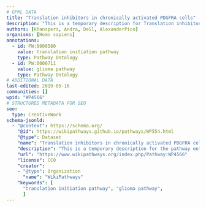 ```yaml
---
# GPML DATA
title: "Translation inhibitors in chronically activated PDGFRA cells"
description: "This is a temporary description for Translation inhibitors in chronically activated PDGFRA cells"
authors: [Khanspers, Andra, DeSl, AlexanderPico]
organisms: [Homo sapiens]
annotations:
  - id: PW:0000580
    value: translation initiation pathway
    type: Pathway Ontology
  - id: PW:0000711
    value: glioma pathway
    type: Pathway Ontology
# ADDITIONAL DATA
last-edited: 2019-05-16
communities: []
wpid: "WP4566"
# STRUCTURED METADATA FOR SEO
seo:
  type: CreativeWork
schema-jsonld:
  - "@context": https://schema.org/
    "@id": https://wikipathways.github.io/pathways/WP554.html
    "@type": Dataset
    "name": "Translation inhibitors in chronically activated PDGFRA cells"
    "description": "This is a temporary description for the pathway entitled: Translation inhibitors in chronically activated PDGFRA cells"
    "url": "https://www.wikipathways.org/index.php/Pathway:WP4566"
    "license": CC0
    "creator":
    - "@type": Organization
      "name": "WikiPathways"
    "keywords": [
      "translation initiation pathway", "glioma pathway",
      ]
---
```

